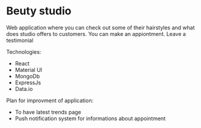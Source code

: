 # Beuty studio

Web application where you can check out some of their hairstyles and what does studio offers to customers. You can make an appiontment. Leave a testimonial

Technologies:

- React
- Material UI
- MongoDb
- ExpressJs
- Data.io

Plan for improvment of application:

  - To have latest trends page
  - Push notification system for informations about appointment
